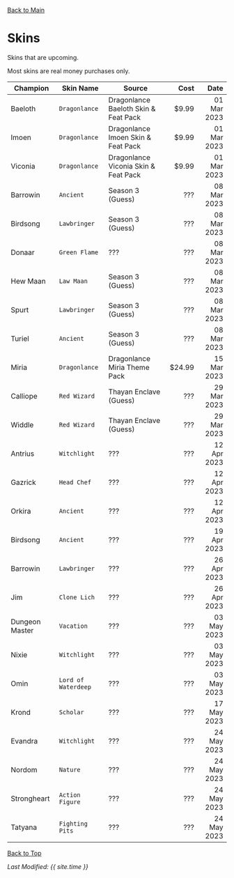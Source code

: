 [Back to Main](index.md)

# Skins

Skins that are upcoming.

Most skins are real money purchases only.

| Champion | Skin Name | Source | Cost | Date |
|---|---|---|--:|--:|
| Baeloth | `Dragonlance` | Dragonlance Baeloth Skin & Feat Pack | $9.99 | 01 Mar 2023 |
| Imoen | `Dragonlance` | Dragonlance Imoen Skin & Feat Pack | $9.99 | 01 Mar 2023 |
| Viconia | `Dragonlance` | Dragonlance Viconia Skin & Feat Pack | $9.99 | 01 Mar 2023 |
| Barrowin | `Ancient` | Season 3 (Guess) | ??? | 08 Mar 2023 |
| Birdsong | `Lawbringer` | Season 3 (Guess) | ??? | 08 Mar 2023 |
| Donaar | `Green Flame` | ??? | ??? | 08 Mar 2023 |
| Hew Maan | `Law Maan` | Season 3 (Guess) | ??? | 08 Mar 2023 |
| Spurt | `Lawbringer` | Season 3 (Guess) | ??? | 08 Mar 2023 |
| Turiel | `Ancient` | Season 3 (Guess) | ??? | 08 Mar 2023 |
| Miria | `Dragonlance` | Dragonlance Miria Theme Pack | $24.99 | 15 Mar 2023 |
| Calliope | `Red Wizard` | Thayan Enclave (Guess) | ??? | 29 Mar 2023 |
| Widdle | `Red Wizard` | Thayan Enclave (Guess) | ??? | 29 Mar 2023 |
| Antrius | `Witchlight` | ??? | ??? | 12 Apr 2023 |
| Gazrick | `Head Chef` | ??? | ??? | 12 Apr 2023 |
| Orkira | `Ancient` | ??? | ??? | 12 Apr 2023 |
| Birdsong | `Ancient` | ??? | ??? | 19 Apr 2023 |
| Barrowin | `Lawbringer` | ??? | ??? | 26 Apr 2023 |
| Jim | `Clone Lich` | ??? | ??? | 26 Apr 2023 |
| Dungeon Master | `Vacation` | ??? | ??? | 03 May 2023 |
| Nixie | `Witchlight` | ??? | ??? | 03 May 2023 |
| Omin | `Lord of Waterdeep` | ??? | ??? | 03 May 2023 |
| Krond | `Scholar` | ??? | ??? | 17 May 2023 |
| Evandra | `Witchlight` | ??? | ??? | 24 May 2023 |
| Nordom | `Nature` | ??? | ??? | 24 May 2023 |
| Strongheart | `Action Figure` | ??? | ??? | 24 May 2023 |
| Tatyana | `Fighting Pits` | ??? | ??? | 24 May 2023 |

[Back to Top](#top)

*Last Modified: {{ site.time }}*